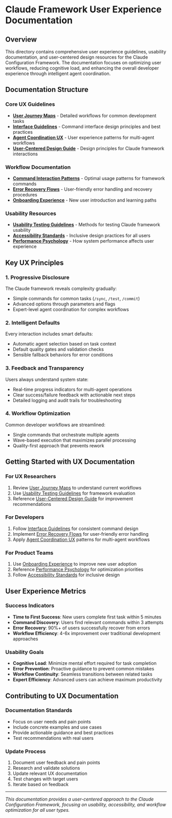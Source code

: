 # Claude Framework User Experience Documentation

## Overview

This directory contains comprehensive user experience guidelines, usability documentation, and user-centered design resources for the Claude Configuration Framework. The documentation focuses on optimizing user workflows, reducing cognitive load, and enhancing the overall developer experience through intelligent agent coordination.

## Documentation Structure

### Core UX Guidelines

- **[User Journey Maps](user-journey-maps.md)** - Detailed workflows for common development tasks
- **[Interface Guidelines](interface-guidelines.md)** - Command interface design principles and best practices
- **[Agent Coordination UX](agent-coordination-ux.md)** - User experience patterns for multi-agent workflows
- **[User-Centered Design Guide](user-centered-design-guide.md)** - Design principles for Claude framework interactions

### Workflow Documentation

- **[Command Interaction Patterns](command-interaction-patterns.md)** - Optimal usage patterns for framework commands
- **[Error Recovery Flows](error-recovery-flows.md)** - User-friendly error handling and recovery procedures
- **[Onboarding Experience](onboarding-experience.md)** - New user introduction and learning paths

### Usability Resources

- **[Usability Testing Guidelines](usability-testing-guidelines.md)** - Methods for testing Claude framework usability
- **[Accessibility Standards](accessibility-standards.md)** - Inclusive design practices for all users
- **[Performance Psychology](performance-psychology.md)** - How system performance affects user experience

## Key UX Principles

### 1. Progressive Disclosure

The Claude framework reveals complexity gradually:

- Simple commands for common tasks (`/sync`, `/test`, `/commit`)
- Advanced options through parameters and flags
- Expert-level agent coordination for complex workflows

### 2. Intelligent Defaults

Every interaction includes smart defaults:

- Automatic agent selection based on task context
- Default quality gates and validation checks
- Sensible fallback behaviors for error conditions

### 3. Feedback and Transparency

Users always understand system state:

- Real-time progress indicators for multi-agent operations
- Clear success/failure feedback with actionable next steps
- Detailed logging and audit trails for troubleshooting

### 4. Workflow Optimization

Common developer workflows are streamlined:

- Single commands that orchestrate multiple agents
- Wave-based execution that maximizes parallel processing
- Quality-first approach that prevents rework

## Getting Started with UX Documentation

### For UX Researchers

1. Review [User Journey Maps](user-journey-maps.md) to understand current workflows
2. Use [Usability Testing Guidelines](usability-testing-guidelines.md) for framework evaluation
3. Reference [User-Centered Design Guide](user-centered-design-guide.md) for improvement recommendations

### For Developers

1. Follow [Interface Guidelines](interface-guidelines.md) for consistent command design
2. Implement [Error Recovery Flows](error-recovery-flows.md) for user-friendly error handling
3. Apply [Agent Coordination UX](agent-coordination-ux.md) patterns for multi-agent workflows

### For Product Teams

1. Use [Onboarding Experience](onboarding-experience.md) to improve new user adoption
2. Reference [Performance Psychology](performance-psychology.md) for optimization priorities
3. Follow [Accessibility Standards](accessibility-standards.md) for inclusive design

## User Experience Metrics

### Success Indicators

- **Time to First Success**: New users complete first task within 5 minutes
- **Command Discovery**: Users find relevant commands within 3 attempts
- **Error Recovery**: 90%+ of users successfully recover from errors
- **Workflow Efficiency**: 4-6x improvement over traditional development approaches

### Usability Goals

- **Cognitive Load**: Minimize mental effort required for task completion
- **Error Prevention**: Proactive guidance to prevent common mistakes
- **Workflow Continuity**: Seamless transitions between related tasks
- **Expert Efficiency**: Advanced users can achieve maximum productivity

## Contributing to UX Documentation

### Documentation Standards

- Focus on user needs and pain points
- Include concrete examples and use cases
- Provide actionable guidance and best practices
- Test recommendations with real users

### Update Process

1. Document user feedback and pain points
2. Research and validate solutions
3. Update relevant UX documentation
4. Test changes with target users
5. Iterate based on feedback

---

*This documentation provides a user-centered approach to the Claude Configuration Framework, focusing on usability, accessibility, and workflow optimization for all user types.*